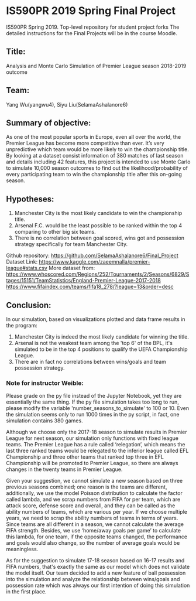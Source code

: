 # IS590PR 2019 Spring Final Project

IS590PR Spring 2019. Top-level repository for student project forks
The detailed instructions for the Final Projects will be in the course Moodle.

## Title:
Analysis and Monte Carlo Simulation of Premier League season 2018-2019 outcome

## Team: 
Yang Wu(yangwu4), Siyu Liu(SelamaAshalanore6)

## Summary of objective: 
As one of the most popular sports in Europe, even all over the world, the Premier League has become more competitive than ever. It’s very unpredictive which team would be more likely to win the championship title. By looking at a dataset consist information of 380 matches of last season and details including 42 features, this project is intended to use Monte Carlo to simulate 10,000 season outcomes to find out the likelihood/probability of every participating team to win the championship title after this on-going season.

## Hypotheses:
1. Manchester City is the most likely candidate to win the championship title.
2. Arsenal F.C. would be the least possible to be ranked within the top 4 comparing to other big six teams.
3. There is no correlation between goal scored, wins got and possession strategy specifically for team Manchester City.

Github repository: https://github.com/SelamaAshalanore6/Final_Project
Dataset Link: https://www.kaggle.com/zaeemnalla/premier-league#stats.csv
More dataset from:
https://www.whoscored.com/Regions/252/Tournaments/2/Seasons/6829/Stages/15151/TeamStatistics/England-Premier-League-2017-2018
https://www.fifaindex.com/teams/fifa18_278/?league=13&order=desc

## Conclusion:
In our simulation, based on visualizations plotted and data frame results in the program:
1. Manchester City is indeed the most likely candidate for winning the title.
2. Arsenal is not the weakest team among the 'top 6' of the BPL, it's simulated to be in the top 4 positions to qualify the UEFA Championship League.
3. There are in fact no correlations between wins/goals and team possession strategy.

### Note for instructor Weible:
Please grade on the py file instead of the Jupyter Notebook, yet they are essentially the same thing.
If the py file simulation takes too long to run, please modify the variable 'number_seasons_to_simulate' to 100 or 10.
Even the simulation seems only to run 1000 times in the py script, in fact, one simulation contains 380 games.

Although we choose only the 2017-18 season to simulate results in Premier League for next season, our simulation only functions with fixed league teams. The Premier League has a rule called ‘relegation’, which means the last three ranked teams would be relegated to the inferior league called EFL Championship and three other teams that ranked top three in EFL Championship will be promoted to Premier League, so there are always changes in the twenty teams in Premier League. 

Given your suggestion, we cannot simulate a new season based on three previous seasons combined; one reason is the teams are different, additionally, we use the model Poisson distribution to calculate the factor called lambda, and we scrap numbers from FIFA for per team, which are attack score, defense score and overall, and they can be called as the ability numbers of teams, which are various per year. If we choose multiple years, we need to scrap the ability numbers of teams in terms of years. Since teams are all different in a season, we cannot calculate the average FIFA strength. Besides, we use ‘home/away goals per game’ to calculate this lambda, for one team, if the opposite teams changed, the performance and goals would also change, so the number of average goals would be meaningless.

As for the suggestion to simulate 17-18 season based on 16-17 results and FIFA numbers, that's exactly the same as our model which does not validate the model itself. Our team decided to add a new feature of ball possession into the simulation and analyze the relationship between wins/goals and possession rate which was always our first intention of doing this simulation in the first place.
